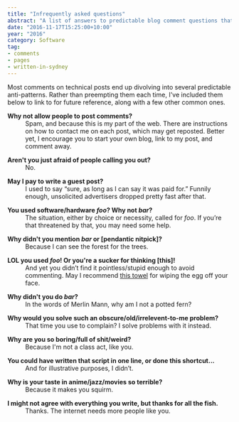 ```yaml
---
title: "Infrequently asked questions"
abstract: "A list of answers to predictable blog comment questions that I can refer to"
date: "2016-11-17T15:25:00+10:00"
year: "2016"
category: Software
tag:
- comments
- pages
- written-in-sydney
---
```

Most comments on technical posts end up divolving into several predictable anti-patterns. Rather than preempting them each time, I've included them below to link to for future reference, along with a few other common ones.</p>

<dl>
<dt style="font-weight:bold">Why not allow people to post comments?</dt>
<dd>Spam, and because this is my part of the web. There are instructions on how to contact me on each post, which may get reposted. Better yet, I encourage you to start your own blog, link to my post, and comment away.<p></p></dd>

<dt style="font-weight:bold">Aren't you just afraid of people calling you out?</dt>
<dd>No.<p></p></dd>

<dt style="font-weight:bold">May I pay to write a guest post?</dt>
<dd>I used to say “sure, as long as I can say it was paid for.” Funnily enough, unsolicited advertisers dropped pretty fast after that.<p></p></dd>

<dt style="font-weight:bold">You used software/hardware <em>foo</em>? Why not <em>bar</em>?</dt>
<dd>The situation, either by choice or necessity, called for <em>foo</em>. If you’re that threatened by that, you may need some help.<p></p></dd>

<dt style="font-weight:bold">Why didn't you mention <em>bar</em> or [pendantic nitpick]?</dt>
<dd>Because I can see the forest for the trees.<p></p></dd>

<dt style="font-weight:bold">LOL you used <em>foo</em>! Or you're a sucker for thinking [this]!</dt>
<dd>And yet you didn’t find it pointless/stupid enough to avoid commenting. May I recommend <a href="http://www.ikea.com/au/en/catalog/products/20215085/">this towel</a> for wiping the egg off your face.<p></p></dd>

<dt style="font-weight:bold">Why didn't you do <em>bar</em>?</dt>
<dd>In the words of Merlin Mann, why am I not a potted fern?<p></p></dd>

<dt style="font-weight:bold">Why would you solve such an obscure/old/irrelevent-to-me problem?</dt>
<dd>That time you use to complain? I solve problems with it instead.<p></p></dd>

<dt style="font-weight:bold">Why are you so boring/full of shit/weird?</dt>
<dd>Because I'm not a class act, like you.<p></p></dd>

<dt style="font-weight:bold">You could have written that script in one line, or done this shortcut...</dt>
<dd>And for illustrative purposes, I didn’t.<p></p></dd>

<dt style="font-weight:bold">Why is your taste in anime/jazz/movies so terrible?</dt>
<dd>Because it makes you squirm.<p></p></dd>

<dt style="font-weight:bold">I might not agree with everything you write, but thanks for all the fish.</dt>
<dd>Thanks. The internet needs more people like you.</dd>

</dl>
